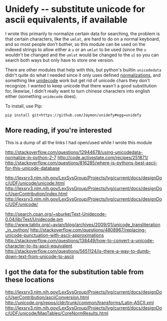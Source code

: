 # Unidefy -- substitute unicode for ascii equivalents, if available

I wrote this primarily to normalize certain data for searching, the problem is that
certain characters, like the `umlat`, are hard to do on a normal keyboard, and so most
people don't bother, so this module can be used on the indexed strings to allow
either a `u` or an `umlat` to be used (since the `u` wouldn't be changed and the `umlat` would
be changed to the `u`) so you can search both ways but only have to store one version.

There are other modules that help with this, but python's builtin `unicodedata` didn't quite
do what I needed since it only uses defined [normalizations](http://en.wikipedia.org/wiki/Unicode_normalization),
and something like [unidecode](https://pypi.python.org/pypi/Unidecode) work
but get rid of unicode chars they don't recognize. I wanted to keep unicode that there wasn't
a good substitution for, likewise, I didn't really want to turn chinese characters into english
either (something `unidecode` does).

To install, use Pip:

    pip install git+https://github.com/Jaymon/unidefy#egg=unidefy

## More reading, if you're interested

This is a dump of all the links I had open/used while I wrote this module

http://stackoverflow.com/questions/12944678/using-unicodedata-normalize-in-python-2-7
http://code.activestate.com/recipes/251871/
http://stackoverflow.com/questions/816285/where-is-pythons-best-ascii-for-this-unicode-database

http://lexsrv3.nlm.nih.gov/LexSysGroup/Projects/lvg/current/docs/designDoc/UDF/unicode/unicode.html
http://lexsrv3.nlm.nih.gov/LexSysGroup/Projects/lvg/current/docs/designDoc/UserContribution/index.html
http://lexsrv3.nlm.nih.gov/LexSysGroup/Projects/lvg/current/docs/designDoc/UDF/unicode/

http://search.cpan.org/~sburke/Text-Unidecode-0.04/lib/Text/Unidecode.pm
http://www.tablix.org/~avian/blog/archives/2009/01/unicode_transliteration_in_python/
http://stackoverflow.com/questions/4808967/replacing-unicode-punctuation-with-ascii-approximations
http://stackoverflow.com/questions/138449/how-to-convert-a-unicode-character-to-its-ascii-equivalent
http://stackoverflow.com/questions/5651124/is-there-a-way-to-dumb-down-text-from-unicode-to-ascii

## I got the data for the substitution table from these locations

http://lexsrv3.nlm.nih.gov/LexSysGroup/Projects/lvg/current/docs/designDoc/UserContribution/asciiConversion.html
http://unicode.org/repos/cldr/trunk/common/transforms/Latin-ASCII.xml
http://lexsrv3.nlm.nih.gov/LexSysGroup/Projects/lvg/current/docs/designDoc/UDF/unicode/MapTables/CoreNormResults.html
















